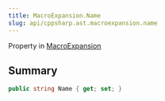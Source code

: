 ```yaml
---
title: MacroExpansion.Name
slug: api/cppsharp.ast.macroexpansion.name
---
```

Property in [MacroExpansion](/api/cppsharp/ast/macroexpansion)

## Summary



```csharp
public string Name { get; set; }
```

